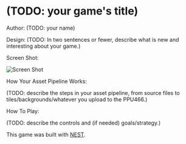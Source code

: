 # (TODO: your game's title)

Author: (TODO: your name)

Design: (TODO: In two sentences or fewer, describe what is new and interesting about your game.)

Screen Shot:

![Screen Shot](screenshot.png)

How Your Asset Pipeline Works:

(TODO: describe the steps in your asset pipeline, from source files to tiles/backgrounds/whatever you upload to the PPU466.)

How To Play:

(TODO: describe the controls and (if needed) goals/strategy.)

This game was built with [NEST](NEST.md).
